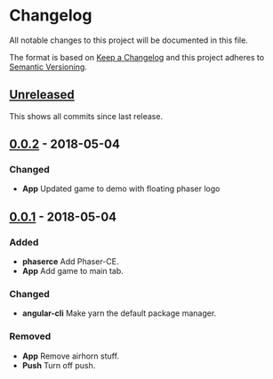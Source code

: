 # Changelog

All notable changes to this project will be documented in this file.

The format is based on [Keep a Changelog](http://keepachangelog.com/en/1.0.0/)
and this project adheres to [Semantic Versioning](http://semver.org/spec/v2.0.0.html).

## [Unreleased](https://github.com/wickeyware/wickeyappstore-phaserce/compare/0.0.1...HEAD)

This shows all commits since last release.

## [0.0.2](https://github.com/wickeyware/wickeyappstore-phaserce/releases/tag/0.0.1) - 2018-05-04

### Changed

* **App** Updated game to demo with floating phaser logo


## [0.0.1](https://github.com/wickeyware/wickeyappstore-phaserce/releases/tag/0.0.1) - 2018-05-04

### Added

* **phaserce** Add Phaser-CE.
* **App** Add game to main tab.

### Changed

* **angular-cli** Make yarn the default package manager.

### Removed

* **App** Remove airhorn stuff.
* **Push** Turn off push.
